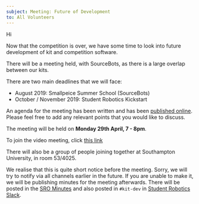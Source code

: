 ```yaml
---
subject: Meeting: Future of Development
to: All Volunteers
---
```


Hi

Now that the competition is over, we have some time to look into future development of kit and competition software. 

There will be a meeting held, with SourceBots, as there is a large overlap between our kits.

There are two main deadlines that we will face: 
- August 2019: Smallpeice Summer School (SourceBots)
- October / November 2019: Student Robotics Kickstart

An agenda for the meeting has been written and has been [published online][agenda]. Please feel free to add any relevant points that you would like to discuss.

The meeting will be held on **Monday 29th April, 7 - 8pm**.

To join the video meeting, click [this link][gmeet]

There will also be a group of people joining together at Southampton University, in room 53/4025.

We realise that this is quite short notice before the meeting. Sorry, we will try to notify via all channels earlier in the future. If you are unable to make it, we will be publishing minutes for the meeting afterwards. There will be posted in the [SRO Minutes][sro-minutes] and also posted in `#kit-dev` in [Student Robotics Slack][slack].

[agenda]: https://hackmd.io/1zHBGaozQxyxJBvvoaeMVw
[gmeet]: https://meet.google.com/gqd-dpsg-eaa
[slack]: https://studentrobotics.slack.com/
[sro-minutes]: https://github.com/s-r-o/minutes/

